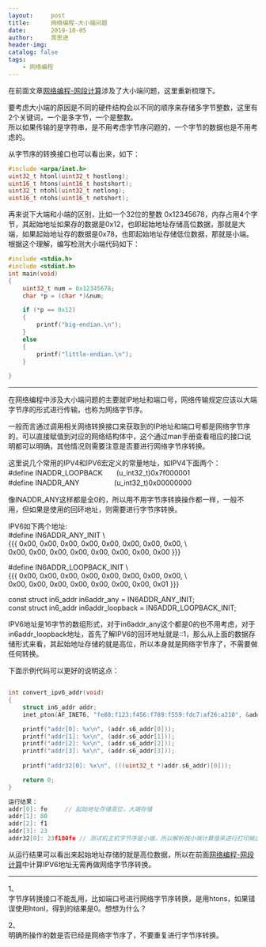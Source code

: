 ```yaml
---
layout:     post
title:      网络编程-大小端问题
date:       2019-10-05
author:     周思进
header-img:	
catalog: false
tags:
    - 网络编程
---
```


在前面文章[网络编程-网段计算](http://yzsijin.cn/2019/08/25/%E7%BD%91%E7%BB%9C%E7%BC%96%E7%A8%8B-%E7%BD%91%E6%AE%B5%E8%AE%A1%E7%AE%97/)涉及了大小端问题，这里重新梳理下。

要考虑大小端的原因是不同的硬件结构会以不同的顺序来存储多字节整数，这里有2个关键词，一个是多字节，一个是整数。  
所以如果传输的是字符串，是不用考虑字节序问题的，一个字节的数据也是不用考虑的。

从字节序的转换接口也可以看出来，如下：  
```C
#include <arpa/inet.h>
uint32_t htonl(uint32_t hostlong);
uint16_t htons(uint16_t hostshort);
uint32_t ntohl(uint32_t netlong);
uint16_t ntohs(uint16_t netshort);
```

再来说下大端和小端的区别，比如一个32位的整数 0x12345678，内存占用4个字节，其起始地址如果存的数据是0x12，也即起始地址存储高位数据，那就是大端，如果起始地址存的数据是0x78，也即起始地址存储低位数据，那就是小端。根据这个理解，编写检测大小端代码如下：

```C
#include <stdio.h>
#include <stdint.h>
int main(void)
{
	uint32_t num = 0x12345678;
	char *p = (char *)&num;

	if (*p == 0x12)
	{
		printf("big-endian.\n");
	}
	else
	{
		printf("little-endian.\n");
	}
	
}
```

---

在网络编程中涉及大小端问题的主要就IP地址和端口号，网络传输规定应该以大端字节序的形式进行传输，也称为网络字节序。

一般而言通过调用相关网络转换接口来获取到的IP地址和端口号都是网络字节序的，可以直接赋值到对应的网络结构体中，这个通过man手册查看相应的接口说明都可以明确，其他情况则需要注意是否要进行网络字节序转换。

这里说几个常用的IPV4和IPV6宏定义的常量地址，如IPV4下面两个：  
#define INADDR_LOOPBACK　　(u_int32_t)0x7f000001  
#define INADDR_ANY　　　　　(u_int32_t)0x00000000

像INADDR_ANY这样都是全0的，所以用不用字节序转换操作都一样，一般不用，但如果是使用的回环地址，则需要进行字节序转换。

IPV6如下两个地址:  
#define IN6ADDR_ANY_INIT \\  
	\{\{\{ 0x00, 0x00, 0x00, 0x00, 0x00, 0x00, 0x00, 0x00, \\  
	    0x00, 0x00, 0x00, 0x00, 0x00, 0x00, 0x00, 0x00 }}}  
	    
#define IN6ADDR_LOOPBACK_INIT \\  
	\{\{\{ 0x00, 0x00, 0x00, 0x00, 0x00, 0x00, 0x00, 0x00, \\  
	    0x00, 0x00, 0x00, 0x00, 0x00, 0x00, 0x00, 0x01 }}}

const struct in6_addr in6addr_any = IN6ADDR_ANY_INIT;  
const struct in6_addr in6addr_loopback = IN6ADDR_LOOPBACK_INIT;

IPV6地址是16字节的数组形式，对于in6addr_any这个都是0的也不用考虑，对于in6addr_loopback地址，首先了解IPV6的回环地址就是::1，那么从上面的数据存储形式来看，其起始地址存储的就是高位，所以本身就是网络字节序了，不需要做任何转换。

下面示例代码可以更好的说明这点：

```C

int convert_ipv6_addr(void)
{
	struct in6_addr addr;
	inet_pton(AF_INET6, "fe80:f123:f456:f789:f559:fdc7:af26:a210", &addr);

	printf("addr[0]: %x\n", (addr.s6_addr[0]));
	printf("addr[1]: %x\n", (addr.s6_addr[1]));
	printf("addr[2]: %x\n", (addr.s6_addr[2]));
	printf("addr[3]: %x\n", (addr.s6_addr[3]));
	
	printf("addr32[0]: %x\n", (((uint32_t *)addr.s6_addr)[0]));

	return 0;
}

运行结果：
addr[0]: fe     // 起始地址存储高位，大端存储
addr[1]: 80
addr[2]: f1
addr[3]: 23
addr32[0]: 23f180fe // 测试机主机字节序是小端，所以解析按小端计算值来进行打印输出
```
从运行结果可以看出来起始地址存储的就是高位数据，所以在前面[网络编程-网段计算](http://yzsijin.cn/2019/08/25/%E7%BD%91%E7%BB%9C%E7%BC%96%E7%A8%8B-%E7%BD%91%E6%AE%B5%E8%AE%A1%E7%AE%97/)中计算IPV6地址无需再做网络字节序转换。

---

1、  
字节序转换接口不能乱用，比如端口号进行网络字节序转换，是用htons，如果错误使用htonl，得到的结果是0。想想为什么？

2、  
明确所操作的数是否已经是网络字节序了，不要重复进行字节序转换。